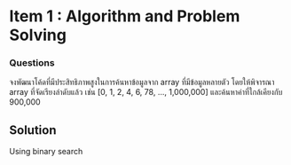 


# Item 1 : Algorithm and Problem Solving
### Questions
จงพัฒนาโค้ดที่มีประสิทธิภาพสูงในการค้นหาข้อมูลจาก array ที่มีข้อมูลหลายตัว โดยให้พิจารณา array ที่จัดเรียงลำดับแล้ว เช่น [0, 1, 2, 4, 6, 78, ..., 1,000,000] และค้นหาค่าที่ใกล้เคียงกับ 900,000


## Solution
Using binary search
